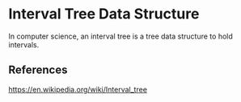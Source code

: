 # Interval Tree Data Structure
In computer science, an interval tree is a tree data structure to hold intervals.

## References
https://en.wikipedia.org/wiki/Interval_tree
